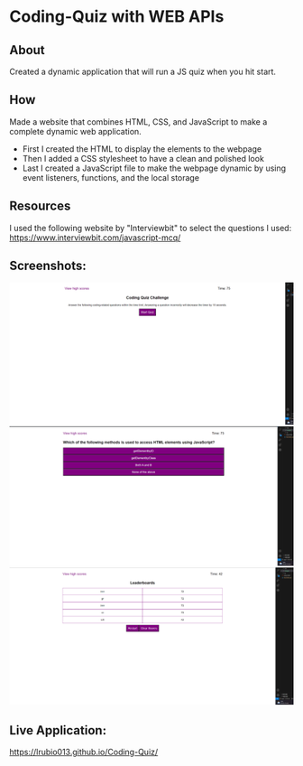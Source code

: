 # Coding-Quiz with WEB APIs

## About
Created a dynamic application that will run a JS quiz when you hit start. 

## How
Made a website that combines HTML, CSS, and JavaScript to make a complete dynamic web application. 
- First I created the HTML to display the elements to the webpage
- Then I added a CSS stylesheet to have a clean and polished look
- Last I created a JavaScript file to make the webpage dynamic by using event listeners, functions, and the local storage

## Resources
I used the following website by "Interviewbit" to select the questions I used:
https://www.interviewbit.com/javascript-mcq/

## Screenshots:
<img src=assets/images/screenshot1.png>
<img src=assets/images/screenshot2.png>
<img src=assets/images/screenshot3.png>

## Live Application:
https://lrubio013.github.io/Coding-Quiz/